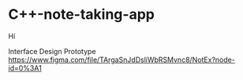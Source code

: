 # C++-note-taking-app
Hí

Interface Design Prototype
https://www.figma.com/file/TArgaSnJdDsliWbRSMvnc8/NotEx?node-id=0%3A1
